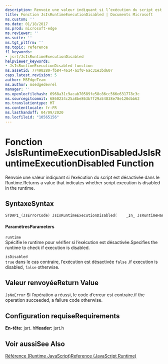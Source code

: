 ```yaml
---
description: Renvoie une valeur indiquant si l’exécution du script est désactivée dans le Runtime.
title: Fonction JsIsRuntimeExecutionDisabled | Documents Microsoft
ms.custom: ''
ms.date: 01/18/2017
ms.prod: microsoft-edge
ms.reviewer: ''
ms.suite: ''
ms.tgt_pltfrm: ''
ms.topic: reference
f1_keywords:
- jsrt/JsIsRuntimeExecutionDisabled
helpviewer_keywords:
- JsIsRuntimeExecutionDisabled function
ms.assetid: 77490280-fb84-4614-a1f0-6ac31e3bd607
caps.latest.revision: 5
author: MSEdgeTeam
ms.author: msedgedevrel
manager: ''
ms.openlocfilehash: 6968a31c9acab70589fe58c86cc566e631778c3c
ms.sourcegitcommit: 6860234c25a8be863b7f29a54838e78e120dbb62
ms.translationtype: MT
ms.contentlocale: fr-FR
ms.lasthandoff: 04/09/2020
ms.locfileid: "10565156"
---
```

# <span data-ttu-id="e81f6-103">Fonction JsIsRuntimeExecutionDisabled</span><span class="sxs-lookup"><span data-stu-id="e81f6-103">JsIsRuntimeExecutionDisabled Function</span></span>
<span data-ttu-id="e81f6-104">Renvoie une valeur indiquant si l’exécution du script est désactivée dans le Runtime.</span><span class="sxs-lookup"><span data-stu-id="e81f6-104">Returns a value that indicates whether script execution is disabled in the runtime.</span></span>  
  
## <span data-ttu-id="e81f6-105">Syntaxe</span><span class="sxs-lookup"><span data-stu-id="e81f6-105">Syntax</span></span>  
  
```cpp  
STDAPI_(JsErrorCode) JsIsRuntimeExecutionDisabled(    _In_ JsRuntimeHandle runtime,    _Out_ bool *isDisabled);  
```  
  
#### <span data-ttu-id="e81f6-106">Paramètres</span><span class="sxs-lookup"><span data-stu-id="e81f6-106">Parameters</span></span>  
 `runtime`  
 <span data-ttu-id="e81f6-107">Spécifie le runtime pour vérifier si l’exécution est désactivée.</span><span class="sxs-lookup"><span data-stu-id="e81f6-107">Specifies the runtime to check if execution is disabled.</span></span>  
  
 `isDisabled`  
 `true` <span data-ttu-id="e81f6-108">dans le cas contraire, l’exécution est désactivée `false` .</span><span class="sxs-lookup"><span data-stu-id="e81f6-108">if execution is disabled, `false` otherwise.</span></span>  
  
## <span data-ttu-id="e81f6-109">Valeur renvoyée</span><span class="sxs-lookup"><span data-stu-id="e81f6-109">Return Value</span></span>  
 `JsNoError` <span data-ttu-id="e81f6-110">Si l’opération a réussi, le code d’erreur est contraire.</span><span class="sxs-lookup"><span data-stu-id="e81f6-110">if the operation succeeded, a failure code otherwise.</span></span>  
  
## <span data-ttu-id="e81f6-111">Configuration requise</span><span class="sxs-lookup"><span data-stu-id="e81f6-111">Requirements</span></span>  
 <span data-ttu-id="e81f6-112">**En-tête:** jsrt. h</span><span class="sxs-lookup"><span data-stu-id="e81f6-112">**Header:** jsrt.h</span></span>  
  
## <span data-ttu-id="e81f6-113">Voir aussi</span><span class="sxs-lookup"><span data-stu-id="e81f6-113">See Also</span></span>  
 [<span data-ttu-id="e81f6-114">Référence (Runtime JavaScript)</span><span class="sxs-lookup"><span data-stu-id="e81f6-114">Reference (JavaScript Runtime)</span></span>](../chakra-hosting/reference-javascript-runtime.md)